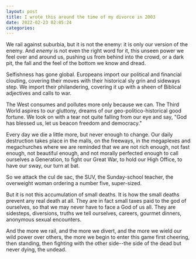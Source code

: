 ```yaml
---
layout: post
title: I wrote this around the time of my divorce in 2003
date: 2022-02-23 02:05:24
categories:
---
```


We rail against suburbia, but it is not the enemy: it is only our version of the enemy. And _enemy_ is not even the right word for it, this unseen power we feel over and around us, pushing us from behind into the crowd, or a dark pit, the fall and the feel of the bottom we know and dread.

Selfishness has gone global. Europeans import our political and financial clouting, covering their moves with their historical sly grin and sideways step. We import their philandering, covering it up with a sheen of Biblical adjectives and calls to war.

The West consumes and pollutes more only because we can. The Third World aspires to our gluttony, dreams of our geo-politico-historical good fortune. We look on with a tear not quite falling from our eye and say, "God has blessed us, let us beacon freedom and democracy."

Every day we die a little more, but never enough to change. Our daily destruction takes place in the malls, on the freeways, in the megaplexes and megachurches where we are reminded that we are not rich enough, not fast enough, not beautiful enough, and not morally perfected enough to call ourselves a Generation, to fight our Great War, to hold our High Office, to have our sway, our turn at bat.

So we attack the cul de sac, the SUV, the Sunday-school teacher, the overweight woman ordering a number five, super-sized.

But it is not this accumulation of small deaths. It is how the small deaths prevent any real death at all. They are in fact small taxes paid to the god of ourselves, so that we may never have to face a God of us all. They are sidesteps, diversions, truths we tell ourselves, careers, gourmet dinners, anonymous sexual encounters.

And the more we rail, and the more we divert, and the more we wield our wild power over others, the more we begin to enter this game first cheering, then standing, then fighting with the other side--the side of the dead but never dying, the undead.

